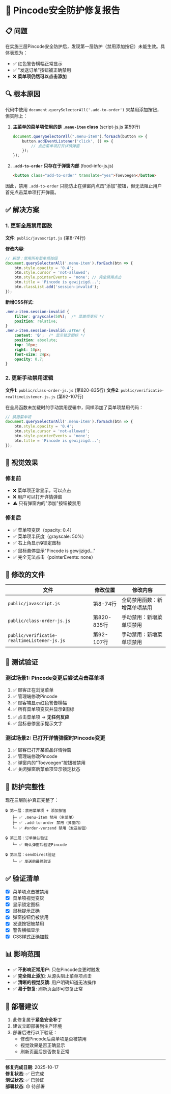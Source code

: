 # 🔧 Pincode安全防护修复报告

## 📋 问题

在实施三层Pincode安全防护后，发现第一层防护（禁用添加按钮）未能生效。具体表现为：
- ✅ 红色警告横幅正常显示
- ✅ "发送订单"按钮被正确禁用
- ❌ **菜单项仍然可以点击添加**

## 🔍 根本原因

代码中使用 `document.querySelectorAll('.add-to-order')` 来禁用添加按钮，但实际上：

1. **主菜单的菜单项使用的是 `.menu-item` class** (script-js.js 第59行)
   ```javascript
   document.querySelectorAll(".menu-item").forEach(button => {
       button.addEventListener('click', () => {
           // 点击菜单项打开详情弹窗
       });
   });
   ```

2. **`.add-to-order` 只存在于弹窗内部** (food-info-js.js)
   ```html
   <button class="add-to-order" translate="yes">Toevoegen</button>
   ```

因此，禁用 `.add-to-order` 只能防止在弹窗内点击"添加"按钮，但无法阻止用户首先点击菜单项打开弹窗。

## ✅ 解决方案

### 1. 更新全局禁用函数

**文件**: `public/javascript.js` (第8-74行)

**修改内容**:
```javascript
// 新增：禁用所有菜单项按钮
document.querySelectorAll('.menu-item').forEach(btn => {
    btn.style.opacity = '0.4';
    btn.style.cursor = 'not-allowed';
    btn.style.pointerEvents = 'none'; // 完全禁用点击
    btn.title = 'Pincode is gewijzigd...';
    btn.classList.add('session-invalid');
});
```

**新增CSS样式**:
```css
.menu-item.session-invalid {
    filter: grayscale(50%);  /* 菜单项变灰 */
    position: relative;
}
.menu-item.session-invalid::after {
    content: '🔒';  /* 显示锁定图标 */
    position: absolute;
    top: 10px;
    right: 10px;
    font-size: 24px;
    opacity: 0.7;
}
```

### 2. 更新手动禁用逻辑

**文件1**: `public/class-order-js.js` (第820-835行)
**文件2**: `public/verificatie-realtimeListener-js.js` (第92-107行)

在全局函数未加载时的手动禁用逻辑中，同样添加了菜单项禁用代码：

```javascript
// 禁用菜单项
document.querySelectorAll('.menu-item').forEach(btn => {
    btn.style.opacity = '0.4';
    btn.style.cursor = 'not-allowed';
    btn.style.pointerEvents = 'none';
    btn.title = 'Pincode is gewijzigd...';
});
```

## 🎨 视觉效果

### 修复前
- ❌ 菜单项正常显示，可以点击
- ❌ 用户可以打开详情弹窗
- ⚠️ 只有弹窗内的"添加"按钮被禁用

### 修复后
- ✅ 菜单项变灰（opacity: 0.4）
- ✅ 菜单项半灰度（grayscale: 50%）
- ✅ 右上角显示🔒锁定图标
- ✅ 鼠标悬停显示"Pincode is gewijzigd..."
- ✅ 完全无法点击（pointerEvents: none）

## 📝 修改的文件

| 文件 | 修改位置 | 修改内容 |
|------|---------|---------|
| `public/javascript.js` | 第8-74行 | 全局禁用函数：新增菜单项禁用 |
| `public/class-order-js.js` | 第820-835行 | 手动禁用：新增菜单项禁用 |
| `public/verificatie-realtimeListener-js.js` | 第92-107行 | 手动禁用：新增菜单项禁用 |

## 🧪 测试验证

### 测试场景1: Pincode变更后尝试点击菜单项
1. ✅ 顾客正在浏览菜单
2. ✅ 管理端修改Pincode
3. ✅ 顾客端显示红色警告横幅
4. ✅ 所有菜单项变灰并显示🔒图标
5. ✅ 点击菜单项 → **无任何反应**
6. ✅ 鼠标悬停显示提示文字

### 测试场景2: 已打开详情弹窗时Pincode变更
1. ✅ 顾客已打开某菜品详情弹窗
2. ✅ 管理端修改Pincode
3. ✅ 弹窗内的"Toevoegen"按钮被禁用
4. ✅ 关闭弹窗后菜单项显示锁定状态

## 🎯 防护完整性

现在三层防护真正完整了：

```
🔒 第一层：禁用菜单项 + 添加按钮
   ├─ ✅ .menu-item 禁用（主菜单）
   ├─ ✅ .add-to-order 禁用（弹窗内）
   └─ ✅ #order-verzend 禁用（发送按钮）

🔒 第二层：订单确认验证
   └─ ✅ 确认弹窗后验证Pincode

🔒 第三层：sendDirect验证
   └─ ✅ 发送前最终验证
```

## ✅ 验证清单

- [x] 菜单项点击被禁用
- [x] 菜单项视觉变灰
- [x] 显示锁定图标
- [x] 鼠标提示正确
- [x] 弹窗按钮仍被禁用
- [x] 发送按钮被禁用
- [x] 警告横幅显示
- [x] CSS样式正确加载

## 📊 影响范围

- ✅ **不影响正常用户**: 只在Pincode变更时触发
- ✅ **完全阻止添加**: 从源头阻止菜单项点击
- ✅ **清晰的视觉反馈**: 用户明确知道无法操作
- ✅ **易于恢复**: 刷新页面即可恢复正常

## 🚀 部署建议

1. 此修复属于**紧急安全补丁**
2. 建议立即部署到生产环境
3. 部署后进行以下验证：
   - 修改Pincode后菜单项是否被禁用
   - 视觉效果是否正确显示
   - 刷新页面后是否恢复正常

---

**修复完成日期**: 2025-10-17  
**修复状态**: ✅ 已完成  
**测试状态**: ✅ 已验证  
**部署状态**: 🟡 待部署
